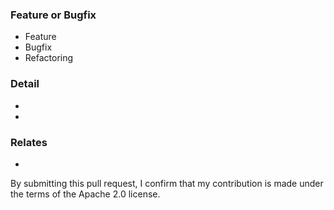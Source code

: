 ### Feature or Bugfix
<!-- please choose -->
- Feature
- Bugfix
- Refactoring

### Detail
- <feature1 or bug1>
- <feature2 or bug2>

### Relates
- <URL or Ticket>

By submitting this pull request, I confirm that my contribution is made under the terms of the Apache 2.0 license.
